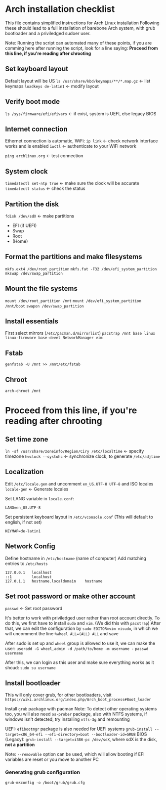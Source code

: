 # Arch installation checklist
This file contains simplified instructions for Arch Linux installation
Following these should lead to a full installation of barebone Arch system,
with grub bootloader and a priviledged sudoer user.

Note: Running the script can automated many of these points, if you are comming
here after running the script, look for a line saying: **Proceed from this line, if you're reading after chrooting**
## Set keyboard layout
Default layout will be US
`ls /usr/share/kbd/keymaps/**/*.map.gz` <- list keymaps
`loadkeys de-latin1` <- modify layout

## Verify boot mode
`ls /sys/firmware/efi/efivars` <- if exist, system is UEFI, else legacy BIOS

## Internet connection
Ethernet connection is automatic, WiFi:
`ip link` <- check network interface works and is enabled
`iwctl` <- authenticate to your WiFi network

`ping archlinux.org` <- test connection

## System clock
`timedatectl set-ntp true` <- make sure the clock will be accurate
`timedatectl status` <- check the status

## Partition the disk
`fdisk /dev/sdX` <- make partitions
- EFI (if UEFI)
- Swap
- Root
- (Home)

## Format the partitions and make filesystems
`mkfs.ext4 /dev/root_partition`
`mkfs.fat -F32 /dev/efi_system_partition`
`mkswap /dev/swap_partition`

## Mount the file systems
`mount /dev/root_partition /mnt`
`mount /dev/efi_system_partition /mnt/boot`
`swapon /dev/swap_partition`

## Install essentials
First select mirrors (`/etc/pacman.d/mirrorlist`)
`pacstrap /mnt base linux linux-firmware base-devel NetworkManager vim`

## Fstab
`genfstab -U /mnt >> /mnt/etc/fstab`

## Chroot
`arch-chroot /mnt`
# Proceed from this line, if you're reading after chrooting

## Set time zone
`ln -sf /usr/share/zoneinfo/Region/Ciry /etc/localtime` <- specify timezone
`hwclock --systohc` <- synchronize clock, to generate `/etc/adjtime`

## Localization
Edit `/etc/locale.gen` and uncomment `en_US.UTF-8 UTF-8` and ISO locales
`locale-gen` <- Generate locales

Set LANG variable in `locale.conf`:
```
LANG=en_US.UTF-8
```

Set persistent keyboard layout in `/etc/vconsole.conf`
(This will default to english, if not set)
```
KEYMAP=de-latin1
```

## Network Config
Define hostname in `/etc/hostname` (name of computer)
Add matching entries to `/etc/hosts`
```
127.0.0.1	localhost
::1			localhost
127.0.1.1	hostname.localdomain	hostname
```

## Set root password or make other account
`passwd` <- Set root password

It's better to work with priviledged user rather than root account directly.
To do this, we first have to install `sudo` and `vim`. (We did this with `pacstrap`)
After that, we can edit the configuration by `sudo EDITOR=vim visudo`, in which we will uncomment the line `%wheel ALL=(ALL) ALL` and save

After sudo is set up and `wheel` group is allowed to use it, we can make the user:
`useradd -G wheel,admin -d /path/to/home -m username -`
`passwd username`

After this, we can login as this user and make sure everything works as it shoud:
`sudo su username`

## Install bootloader
This will only cover grub, for other bootloaders, visit `https://wiki.archlinux.org/index.php/Arch_boot_process#Boot_loader`

Install `grub` package with pacman
Note: To detect other operating systems too, you will also need `os-prober` package, also with NTFS systems, if windows isn't detected, try installing `ntfs-3g` and remounting


UEFI:
`efibootmgr` package is also needed for UEFI systems
`grub-install --target=x86_64-efi --efi-directory=boot --bootloader-id=GRUB`
BIOS (Legacy):
`grub-install --target=i386-pc /dev/sdX`, where sdX is the disk, **not a partition**

Note: `--removable` option can be used, which will allow booting if EFI variables are reset or you move to another PC

### Generating grub configuration
`grub-mkconfig -o /boot/grub/grub.cfg`
